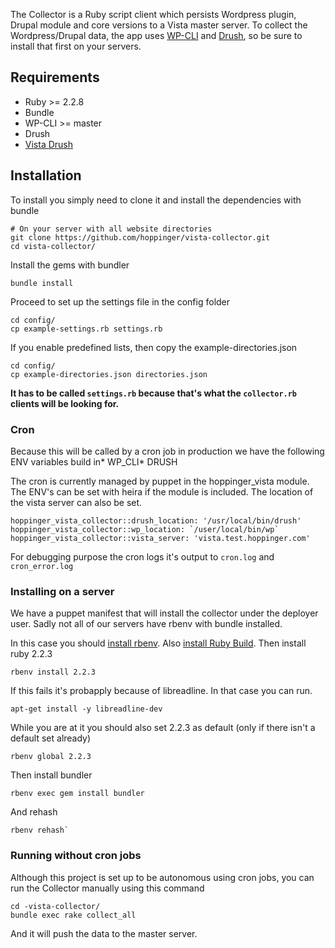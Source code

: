 

The Collector is a Ruby script client which persists Wordpress plugin, Drupal module and core versions to a Vista master server. To collect the Wordpress/Drupal data, the app uses [WP-CLI](https://github.com/wp-cli/wp-cli) and [Drush](https://www.drupal.org/project/drush), so be sure to install that first on your servers.

Requirements
------------

-	Ruby >= 2.2.8
-	Bundle
-	WP-CLI >= master
-	Drush
-	[Vista Drush](https://github.com/tolgap/drush-vista)

Installation
------------

To install you simply need to clone it and install the dependencies with bundle

```
# On your server with all website directories
git clone https://github.com/hoppinger/vista-collector.git
cd vista-collector/
```

Install the gems with bundler

```
bundle install
```

Proceed to set up the settings file in the config folder

```
cd config/
cp example-settings.rb settings.rb
```

If you enable predefined lists, then copy the example-directories.json

```
cd config/
cp example-directories.json directories.json
```

**It has to be called `settings.rb` because that's what the `collector.rb` clients will be looking for.**

### Cron

Because this will be called by a cron job in production we have the following ENV variables build in* WP_CLI* DRUSH

The cron is currently managed by puppet in the hoppinger_vista module. The ENV's can be set with heira if the module is included. The location of the vista server can also be set.

```
hoppinger_vista_collector::drush_location: '/usr/local/bin/drush'
hoppinger_vista_collector::wp_location: `/user/local/bin/wp`
hoppinger_vista_collector::vista_server: 'vista.test.hoppinger.com'
```

For debugging purpose the cron logs it's output to `cron.log` and `cron_error.log`

### Installing on a server

We have a puppet manifest that will install the collector under the deployer user. Sadly not all of our servers have rbenv with bundle installed.

In this case you should [install rbenv](https://github.com/rbenv/rbenv#installation). Also [install Ruby Build](https://github.com/rbenv/ruby-build#installation). Then install ruby 2.2.3

```
rbenv install 2.2.3
```

If this fails it's probapply because of libreadline. In that case you can run.

```
apt-get install -y libreadline-dev
```

While you are at it you should also set 2.2.3 as default (only if there isn't a default set already)

```
rbenv global 2.2.3
```

Then install bundler

```
rbenv exec gem install bundler
```

And rehash

```
rbenv rehash`
```

### Running without cron jobs

Although this project is set up to be autonomous using cron jobs, you can run the Collector manually using this command

```
cd -vista-collector/
bundle exec rake collect_all
```

And it will push the data to the master server.
